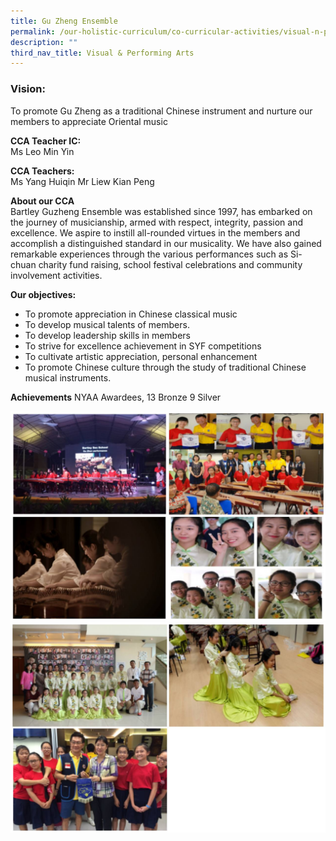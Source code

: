 ```yaml
---
title: Gu Zheng Ensemble
permalink: /our-holistic-curriculum/co-curricular-activities/visual-n-performing-arts/gu-zheng-ensemble/
description: ""
third_nav_title: Visual & Performing Arts
---
```

### Vision:
To promote Gu Zheng as a traditional Chinese instrument and nurture our members to appreciate Oriental music

**CCA Teacher IC:** <br>
Ms Leo Min Yin <br>

**CCA Teachers:** <br>
Ms Yang Huiqin
Mr Liew Kian Peng

**About our CCA** <br>
Bartley Guzheng Ensemble was established since 1997, has embarked on the journey of musicianship, armed with respect, integrity, passion and excellence. We aspire to instill all-rounded virtues in the members and accomplish a distinguished standard in our musicality. We have also gained remarkable experiences through the various performances such as Si-chuan charity fund raising, school festival celebrations and community involvement activities. 

**Our objectives:**
* To promote appreciation in Chinese classical music
* To develop musical talents of members.
* To develop leadership skills in members
* To strive for excellence achievement in SYF competitions
* To cultivate artistic appreciation, personal enhancement
* To promote Chinese culture through the study of traditional Chinese musical instruments.

**Achievements**
NYAA Awardees, 13 Bronze 9 Silver

![](/images/photo_2022-06-09_13-32-42.jpg)
![](/images/photo_2022-06-09_13-32-45.jpg)